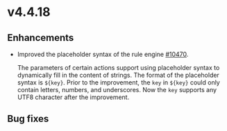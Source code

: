 # v4.4.18

## Enhancements

- Improved the placeholder syntax of the rule engine [#10470](https://github.com/emqx/emqx/pull/10470).

  The parameters of certain actions support using placeholder syntax to dynamically fill in the content of strings. The format of the placeholder syntax is `${key}`.
  Prior to the improvement, the `key` in `${key}` could only contain letters, numbers, and underscores. Now the `key` supports any UTF8 character after the improvement.

## Bug fixes
